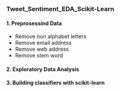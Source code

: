 ### Tweet_Sentiment_EDA_Scikit-Learn
#### 1. Preprosessind Data
- Remove non alphabet letters
- Remove email address
- Remove web address
- Remove stem word
#### 2. Exploratory Data Analysis
#### 3. Building classifiers with scikit-learn
